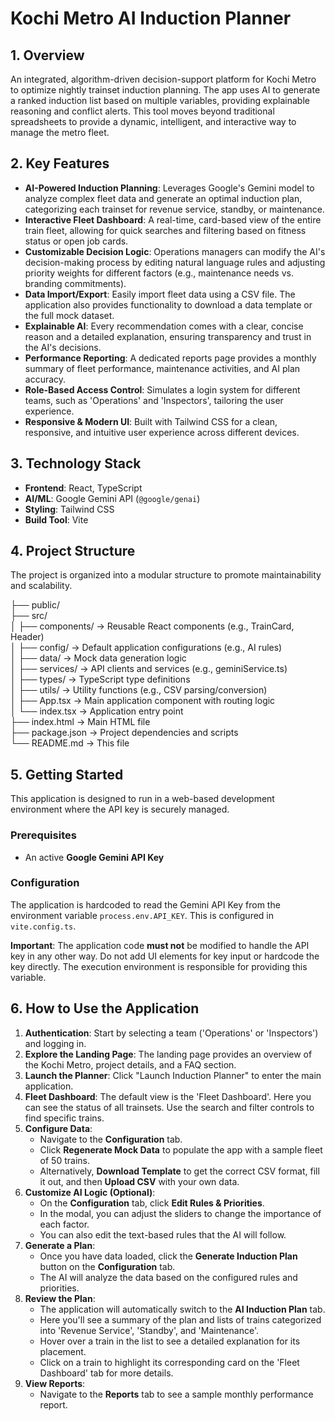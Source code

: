 # Kochi Metro AI Induction Planner

## 1. Overview

An integrated, algorithm-driven decision-support platform for Kochi Metro to optimize nightly trainset induction planning. The app uses AI to generate a ranked induction list based on multiple variables, providing explainable reasoning and conflict alerts. This tool moves beyond traditional spreadsheets to provide a dynamic, intelligent, and interactive way to manage the metro fleet.

## 2. Key Features

- **AI-Powered Induction Planning**: Leverages Google's Gemini model to analyze complex fleet data and generate an optimal induction plan, categorizing each trainset for revenue service, standby, or maintenance.  
- **Interactive Fleet Dashboard**: A real-time, card-based view of the entire train fleet, allowing for quick searches and filtering based on fitness status or open job cards.  
- **Customizable Decision Logic**: Operations managers can modify the AI's decision-making process by editing natural language rules and adjusting priority weights for different factors (e.g., maintenance needs vs. branding commitments).  
- **Data Import/Export**: Easily import fleet data using a CSV file. The application also provides functionality to download a data template or the full mock dataset.  
- **Explainable AI**: Every recommendation comes with a clear, concise reason and a detailed explanation, ensuring transparency and trust in the AI's decisions.  
- **Performance Reporting**: A dedicated reports page provides a monthly summary of fleet performance, maintenance activities, and AI plan accuracy.  
- **Role-Based Access Control**: Simulates a login system for different teams, such as 'Operations' and 'Inspectors', tailoring the user experience.  
- **Responsive & Modern UI**: Built with Tailwind CSS for a clean, responsive, and intuitive user experience across different devices.  

## 3. Technology Stack

- **Frontend**: React, TypeScript  
- **AI/ML**: Google Gemini API (`@google/genai`)  
- **Styling**: Tailwind CSS  
- **Build Tool**: Vite  

## 4. Project Structure

The project is organized into a modular structure to promote maintainability and scalability.

├── public/  
├── src/  
│   ├── components/        → Reusable React components (e.g., TrainCard, Header)  
│   ├── config/            → Default application configurations (e.g., AI rules)  
│   ├── data/              → Mock data generation logic  
│   ├── services/          → API clients and services (e.g., geminiService.ts)  
│   ├── types/             → TypeScript type definitions  
│   ├── utils/             → Utility functions (e.g., CSV parsing/conversion)  
│   ├── App.tsx            → Main application component with routing logic  
│   └── index.tsx          → Application entry point  
├── index.html             → Main HTML file  
├── package.json           → Project dependencies and scripts  
└── README.md              → This file  

## 5. Getting Started

This application is designed to run in a web-based development environment where the API key is securely managed.

### Prerequisites

- An active **Google Gemini API Key**  

### Configuration

The application is hardcoded to read the Gemini API Key from the environment variable `process.env.API_KEY`. This is configured in `vite.config.ts`.

**Important**: The application code **must not** be modified to handle the API key in any other way. Do not add UI elements for key input or hardcode the key directly. The execution environment is responsible for providing this variable.

## 6. How to Use the Application

1. **Authentication**: Start by selecting a team ('Operations' or 'Inspectors') and logging in.  
2. **Explore the Landing Page**: The landing page provides an overview of the Kochi Metro, project details, and a FAQ section.  
3. **Launch the Planner**: Click "Launch Induction Planner" to enter the main application.  
4. **Fleet Dashboard**: The default view is the 'Fleet Dashboard'. Here you can see the status of all trainsets. Use the search and filter controls to find specific trains.  
5. **Configure Data**:  
   - Navigate to the **Configuration** tab.  
   - Click **Regenerate Mock Data** to populate the app with a sample fleet of 50 trains.  
   - Alternatively, **Download Template** to get the correct CSV format, fill it out, and then **Upload CSV** with your own data.  
6. **Customize AI Logic (Optional)**:  
   - On the **Configuration** tab, click **Edit Rules & Priorities**.  
   - In the modal, you can adjust the sliders to change the importance of each factor.  
   - You can also edit the text-based rules that the AI will follow.  
7. **Generate a Plan**:  
   - Once you have data loaded, click the **Generate Induction Plan** button on the **Configuration** tab.  
   - The AI will analyze the data based on the configured rules and priorities.  
8. **Review the Plan**:  
   - The application will automatically switch to the **AI Induction Plan** tab.  
   - Here you'll see a summary of the plan and lists of trains categorized into 'Revenue Service', 'Standby', and 'Maintenance'.  
   - Hover over a train in the list to see a detailed explanation for its placement.  
   - Click on a train to highlight its corresponding card on the 'Fleet Dashboard' tab for more details.  
9. **View Reports**:  
   - Navigate to the **Reports** tab to see a sample monthly performance report.  

